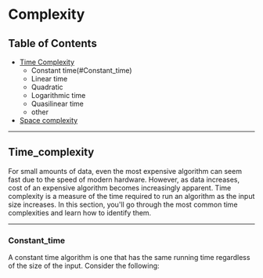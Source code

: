 # Complexity
## Table of Contents
* [Time Complexity](#Time_complexity)
    * Constant time(#Constant_time)
    * Linear time
    * Quadratic 
    * Logarithmic time
    * Quasilinear time
    * other
* [Space complexity](#Space_complexity)

***

## Time_complexity  
For small amounts of data, even the most expensive algorithm can seem fast due to the speed of modern hardware. However, as data increases, cost of an expensive algorithm becomes increasingly apparent. Time complexity is a measure of the time required to run an algorithm as the input size increases. In this section, you'll go through the most common time complexities and learn how to identify them.

***

### Constant_time
A constant time algorithm is one that has the same running time regardless of the size of the input. Consider the following:


